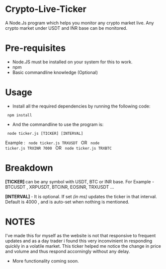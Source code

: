 # Crypto-Live-Ticker
 A Node.Js program which helps you monitor any crypto market live. Any crypto market under USDT and INR base can be monitored.

# Pre-requisites

- Node.JS must be installed on your system for this to work.
- npm 
- Basic commandline knowledge (Optional)

# Usage

- Install all the required dependencies by running the following code:

<code> npm install </code>

- And the commandline to use the program is:

<code> node ticker.js [TICKER] [INTERVAL] </code>

Example : <code> node ticker.js TRXUSDT </code> OR <code> node ticker.js TRXINR 7000 </code> OR <code> node ticker.js TRXBTC</code>

# Breakdown

<b> [TICKER] </b> can be any symbol with USDT, BTC or INR base. For Example - BTCUSDT , XRPUSDT, BTCINR, EOSINR, TRXUSDT ...

<b>[INTERVAL] </b>- It is optional. If set <i>(in ms) </i>updates the ticker in that interval. Default is 4000 , and is auto-set when nothing is mentioned.

# NOTES

I've made this for myself as the website is not that responsive to frequent updates and as a day trader i found this very inconvinient in responding quickly in a volatile market. This ticker helped me notice the change in price and volume and thus respond accorningly without any delay. 

- More functionality coming soon.
